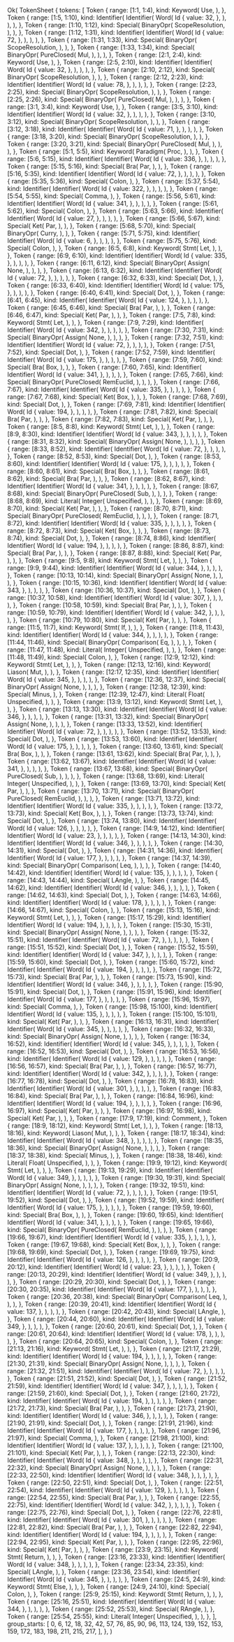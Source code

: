 Ok(
    TokenSheet {
        tokens: [
            Token {
                range: [1:1, 1:4),
                kind: Keyword(
                    Use,
                ),
            },
            Token {
                range: [1:5, 1:10),
                kind: Identifier(
                    Identifier(
                        Word(
                            Id {
                                value: 32,
                            },
                        ),
                    ),
                ),
            },
            Token {
                range: [1:10, 1:12),
                kind: Special(
                    BinaryOpr(
                        ScopeResolution,
                    ),
                ),
            },
            Token {
                range: [1:12, 1:31),
                kind: Identifier(
                    Identifier(
                        Word(
                            Id {
                                value: 72,
                            },
                        ),
                    ),
                ),
            },
            Token {
                range: [1:31, 1:33),
                kind: Special(
                    BinaryOpr(
                        ScopeResolution,
                    ),
                ),
            },
            Token {
                range: [1:33, 1:34),
                kind: Special(
                    BinaryOpr(
                        PureClosed(
                            Mul,
                        ),
                    ),
                ),
            },
            Token {
                range: [2:1, 2:4),
                kind: Keyword(
                    Use,
                ),
            },
            Token {
                range: [2:5, 2:10),
                kind: Identifier(
                    Identifier(
                        Word(
                            Id {
                                value: 32,
                            },
                        ),
                    ),
                ),
            },
            Token {
                range: [2:10, 2:12),
                kind: Special(
                    BinaryOpr(
                        ScopeResolution,
                    ),
                ),
            },
            Token {
                range: [2:12, 2:23),
                kind: Identifier(
                    Identifier(
                        Word(
                            Id {
                                value: 78,
                            },
                        ),
                    ),
                ),
            },
            Token {
                range: [2:23, 2:25),
                kind: Special(
                    BinaryOpr(
                        ScopeResolution,
                    ),
                ),
            },
            Token {
                range: [2:25, 2:26),
                kind: Special(
                    BinaryOpr(
                        PureClosed(
                            Mul,
                        ),
                    ),
                ),
            },
            Token {
                range: [3:1, 3:4),
                kind: Keyword(
                    Use,
                ),
            },
            Token {
                range: [3:5, 3:10),
                kind: Identifier(
                    Identifier(
                        Word(
                            Id {
                                value: 32,
                            },
                        ),
                    ),
                ),
            },
            Token {
                range: [3:10, 3:12),
                kind: Special(
                    BinaryOpr(
                        ScopeResolution,
                    ),
                ),
            },
            Token {
                range: [3:12, 3:18),
                kind: Identifier(
                    Identifier(
                        Word(
                            Id {
                                value: 71,
                            },
                        ),
                    ),
                ),
            },
            Token {
                range: [3:18, 3:20),
                kind: Special(
                    BinaryOpr(
                        ScopeResolution,
                    ),
                ),
            },
            Token {
                range: [3:20, 3:21),
                kind: Special(
                    BinaryOpr(
                        PureClosed(
                            Mul,
                        ),
                    ),
                ),
            },
            Token {
                range: [5:1, 5:5),
                kind: Keyword(
                    Paradigm(
                        Proc,
                    ),
                ),
            },
            Token {
                range: [5:6, 5:15),
                kind: Identifier(
                    Identifier(
                        Word(
                            Id {
                                value: 336,
                            },
                        ),
                    ),
                ),
            },
            Token {
                range: [5:15, 5:16),
                kind: Special(
                    Bra(
                        Par,
                    ),
                ),
            },
            Token {
                range: [5:16, 5:35),
                kind: Identifier(
                    Identifier(
                        Word(
                            Id {
                                value: 72,
                            },
                        ),
                    ),
                ),
            },
            Token {
                range: [5:35, 5:36),
                kind: Special(
                    Colon,
                ),
            },
            Token {
                range: [5:37, 5:54),
                kind: Identifier(
                    Identifier(
                        Word(
                            Id {
                                value: 322,
                            },
                        ),
                    ),
                ),
            },
            Token {
                range: [5:54, 5:55),
                kind: Special(
                    Comma,
                ),
            },
            Token {
                range: [5:56, 5:61),
                kind: Identifier(
                    Identifier(
                        Word(
                            Id {
                                value: 341,
                            },
                        ),
                    ),
                ),
            },
            Token {
                range: [5:61, 5:62),
                kind: Special(
                    Colon,
                ),
            },
            Token {
                range: [5:63, 5:66),
                kind: Identifier(
                    Identifier(
                        Word(
                            Id {
                                value: 27,
                            },
                        ),
                    ),
                ),
            },
            Token {
                range: [5:66, 5:67),
                kind: Special(
                    Ket(
                        Par,
                    ),
                ),
            },
            Token {
                range: [5:68, 5:70),
                kind: Special(
                    BinaryOpr(
                        Curry,
                    ),
                ),
            },
            Token {
                range: [5:71, 5:75),
                kind: Identifier(
                    Identifier(
                        Word(
                            Id {
                                value: 6,
                            },
                        ),
                    ),
                ),
            },
            Token {
                range: [5:75, 5:76),
                kind: Special(
                    Colon,
                ),
            },
            Token {
                range: [6:5, 6:8),
                kind: Keyword(
                    Stmt(
                        Let,
                    ),
                ),
            },
            Token {
                range: [6:9, 6:10),
                kind: Identifier(
                    Identifier(
                        Word(
                            Id {
                                value: 335,
                            },
                        ),
                    ),
                ),
            },
            Token {
                range: [6:11, 6:12),
                kind: Special(
                    BinaryOpr(
                        Assign(
                            None,
                        ),
                    ),
                ),
            },
            Token {
                range: [6:13, 6:32),
                kind: Identifier(
                    Identifier(
                        Word(
                            Id {
                                value: 72,
                            },
                        ),
                    ),
                ),
            },
            Token {
                range: [6:32, 6:33),
                kind: Special(
                    Dot,
                ),
            },
            Token {
                range: [6:33, 6:40),
                kind: Identifier(
                    Identifier(
                        Word(
                            Id {
                                value: 175,
                            },
                        ),
                    ),
                ),
            },
            Token {
                range: [6:40, 6:41),
                kind: Special(
                    Dot,
                ),
            },
            Token {
                range: [6:41, 6:45),
                kind: Identifier(
                    Identifier(
                        Word(
                            Id {
                                value: 124,
                            },
                        ),
                    ),
                ),
            },
            Token {
                range: [6:45, 6:46),
                kind: Special(
                    Bra(
                        Par,
                    ),
                ),
            },
            Token {
                range: [6:46, 6:47),
                kind: Special(
                    Ket(
                        Par,
                    ),
                ),
            },
            Token {
                range: [7:5, 7:8),
                kind: Keyword(
                    Stmt(
                        Let,
                    ),
                ),
            },
            Token {
                range: [7:9, 7:29),
                kind: Identifier(
                    Identifier(
                        Word(
                            Id {
                                value: 342,
                            },
                        ),
                    ),
                ),
            },
            Token {
                range: [7:30, 7:31),
                kind: Special(
                    BinaryOpr(
                        Assign(
                            None,
                        ),
                    ),
                ),
            },
            Token {
                range: [7:32, 7:51),
                kind: Identifier(
                    Identifier(
                        Word(
                            Id {
                                value: 72,
                            },
                        ),
                    ),
                ),
            },
            Token {
                range: [7:51, 7:52),
                kind: Special(
                    Dot,
                ),
            },
            Token {
                range: [7:52, 7:59),
                kind: Identifier(
                    Identifier(
                        Word(
                            Id {
                                value: 175,
                            },
                        ),
                    ),
                ),
            },
            Token {
                range: [7:59, 7:60),
                kind: Special(
                    Bra(
                        Box,
                    ),
                ),
            },
            Token {
                range: [7:60, 7:65),
                kind: Identifier(
                    Identifier(
                        Word(
                            Id {
                                value: 341,
                            },
                        ),
                    ),
                ),
            },
            Token {
                range: [7:65, 7:66),
                kind: Special(
                    BinaryOpr(
                        PureClosed(
                            RemEuclid,
                        ),
                    ),
                ),
            },
            Token {
                range: [7:66, 7:67),
                kind: Identifier(
                    Identifier(
                        Word(
                            Id {
                                value: 335,
                            },
                        ),
                    ),
                ),
            },
            Token {
                range: [7:67, 7:68),
                kind: Special(
                    Ket(
                        Box,
                    ),
                ),
            },
            Token {
                range: [7:68, 7:69),
                kind: Special(
                    Dot,
                ),
            },
            Token {
                range: [7:69, 7:81),
                kind: Identifier(
                    Identifier(
                        Word(
                            Id {
                                value: 194,
                            },
                        ),
                    ),
                ),
            },
            Token {
                range: [7:81, 7:82),
                kind: Special(
                    Bra(
                        Par,
                    ),
                ),
            },
            Token {
                range: [7:82, 7:83),
                kind: Special(
                    Ket(
                        Par,
                    ),
                ),
            },
            Token {
                range: [8:5, 8:8),
                kind: Keyword(
                    Stmt(
                        Let,
                    ),
                ),
            },
            Token {
                range: [8:9, 8:30),
                kind: Identifier(
                    Identifier(
                        Word(
                            Id {
                                value: 343,
                            },
                        ),
                    ),
                ),
            },
            Token {
                range: [8:31, 8:32),
                kind: Special(
                    BinaryOpr(
                        Assign(
                            None,
                        ),
                    ),
                ),
            },
            Token {
                range: [8:33, 8:52),
                kind: Identifier(
                    Identifier(
                        Word(
                            Id {
                                value: 72,
                            },
                        ),
                    ),
                ),
            },
            Token {
                range: [8:52, 8:53),
                kind: Special(
                    Dot,
                ),
            },
            Token {
                range: [8:53, 8:60),
                kind: Identifier(
                    Identifier(
                        Word(
                            Id {
                                value: 175,
                            },
                        ),
                    ),
                ),
            },
            Token {
                range: [8:60, 8:61),
                kind: Special(
                    Bra(
                        Box,
                    ),
                ),
            },
            Token {
                range: [8:61, 8:62),
                kind: Special(
                    Bra(
                        Par,
                    ),
                ),
            },
            Token {
                range: [8:62, 8:67),
                kind: Identifier(
                    Identifier(
                        Word(
                            Id {
                                value: 341,
                            },
                        ),
                    ),
                ),
            },
            Token {
                range: [8:67, 8:68),
                kind: Special(
                    BinaryOpr(
                        PureClosed(
                            Sub,
                        ),
                    ),
                ),
            },
            Token {
                range: [8:68, 8:69),
                kind: Literal(
                    Integer(
                        Unspecified,
                    ),
                ),
            },
            Token {
                range: [8:69, 8:70),
                kind: Special(
                    Ket(
                        Par,
                    ),
                ),
            },
            Token {
                range: [8:70, 8:71),
                kind: Special(
                    BinaryOpr(
                        PureClosed(
                            RemEuclid,
                        ),
                    ),
                ),
            },
            Token {
                range: [8:71, 8:72),
                kind: Identifier(
                    Identifier(
                        Word(
                            Id {
                                value: 335,
                            },
                        ),
                    ),
                ),
            },
            Token {
                range: [8:72, 8:73),
                kind: Special(
                    Ket(
                        Box,
                    ),
                ),
            },
            Token {
                range: [8:73, 8:74),
                kind: Special(
                    Dot,
                ),
            },
            Token {
                range: [8:74, 8:86),
                kind: Identifier(
                    Identifier(
                        Word(
                            Id {
                                value: 194,
                            },
                        ),
                    ),
                ),
            },
            Token {
                range: [8:86, 8:87),
                kind: Special(
                    Bra(
                        Par,
                    ),
                ),
            },
            Token {
                range: [8:87, 8:88),
                kind: Special(
                    Ket(
                        Par,
                    ),
                ),
            },
            Token {
                range: [9:5, 9:8),
                kind: Keyword(
                    Stmt(
                        Let,
                    ),
                ),
            },
            Token {
                range: [9:9, 9:44),
                kind: Identifier(
                    Identifier(
                        Word(
                            Id {
                                value: 344,
                            },
                        ),
                    ),
                ),
            },
            Token {
                range: [10:13, 10:14),
                kind: Special(
                    BinaryOpr(
                        Assign(
                            None,
                        ),
                    ),
                ),
            },
            Token {
                range: [10:15, 10:36),
                kind: Identifier(
                    Identifier(
                        Word(
                            Id {
                                value: 343,
                            },
                        ),
                    ),
                ),
            },
            Token {
                range: [10:36, 10:37),
                kind: Special(
                    Dot,
                ),
            },
            Token {
                range: [10:37, 10:58),
                kind: Identifier(
                    Identifier(
                        Word(
                            Id {
                                value: 307,
                            },
                        ),
                    ),
                ),
            },
            Token {
                range: [10:58, 10:59),
                kind: Special(
                    Bra(
                        Par,
                    ),
                ),
            },
            Token {
                range: [10:59, 10:79),
                kind: Identifier(
                    Identifier(
                        Word(
                            Id {
                                value: 342,
                            },
                        ),
                    ),
                ),
            },
            Token {
                range: [10:79, 10:80),
                kind: Special(
                    Ket(
                        Par,
                    ),
                ),
            },
            Token {
                range: [11:5, 11:7),
                kind: Keyword(
                    Stmt(
                        If,
                    ),
                ),
            },
            Token {
                range: [11:8, 11:43),
                kind: Identifier(
                    Identifier(
                        Word(
                            Id {
                                value: 344,
                            },
                        ),
                    ),
                ),
            },
            Token {
                range: [11:44, 11:46),
                kind: Special(
                    BinaryOpr(
                        Comparison(
                            Eq,
                        ),
                    ),
                ),
            },
            Token {
                range: [11:47, 11:48),
                kind: Literal(
                    Integer(
                        Unspecified,
                    ),
                ),
            },
            Token {
                range: [11:48, 11:49),
                kind: Special(
                    Colon,
                ),
            },
            Token {
                range: [12:9, 12:12),
                kind: Keyword(
                    Stmt(
                        Let,
                    ),
                ),
            },
            Token {
                range: [12:13, 12:16),
                kind: Keyword(
                    Liason(
                        Mut,
                    ),
                ),
            },
            Token {
                range: [12:17, 12:35),
                kind: Identifier(
                    Identifier(
                        Word(
                            Id {
                                value: 345,
                            },
                        ),
                    ),
                ),
            },
            Token {
                range: [12:36, 12:37),
                kind: Special(
                    BinaryOpr(
                        Assign(
                            None,
                        ),
                    ),
                ),
            },
            Token {
                range: [12:38, 12:39),
                kind: Special(
                    Minus,
                ),
            },
            Token {
                range: [12:39, 12:47),
                kind: Literal(
                    Float(
                        Unspecified,
                    ),
                ),
            },
            Token {
                range: [13:9, 13:12),
                kind: Keyword(
                    Stmt(
                        Let,
                    ),
                ),
            },
            Token {
                range: [13:13, 13:30),
                kind: Identifier(
                    Identifier(
                        Word(
                            Id {
                                value: 346,
                            },
                        ),
                    ),
                ),
            },
            Token {
                range: [13:31, 13:32),
                kind: Special(
                    BinaryOpr(
                        Assign(
                            None,
                        ),
                    ),
                ),
            },
            Token {
                range: [13:33, 13:52),
                kind: Identifier(
                    Identifier(
                        Word(
                            Id {
                                value: 72,
                            },
                        ),
                    ),
                ),
            },
            Token {
                range: [13:52, 13:53),
                kind: Special(
                    Dot,
                ),
            },
            Token {
                range: [13:53, 13:60),
                kind: Identifier(
                    Identifier(
                        Word(
                            Id {
                                value: 175,
                            },
                        ),
                    ),
                ),
            },
            Token {
                range: [13:60, 13:61),
                kind: Special(
                    Bra(
                        Box,
                    ),
                ),
            },
            Token {
                range: [13:61, 13:62),
                kind: Special(
                    Bra(
                        Par,
                    ),
                ),
            },
            Token {
                range: [13:62, 13:67),
                kind: Identifier(
                    Identifier(
                        Word(
                            Id {
                                value: 341,
                            },
                        ),
                    ),
                ),
            },
            Token {
                range: [13:67, 13:68),
                kind: Special(
                    BinaryOpr(
                        PureClosed(
                            Sub,
                        ),
                    ),
                ),
            },
            Token {
                range: [13:68, 13:69),
                kind: Literal(
                    Integer(
                        Unspecified,
                    ),
                ),
            },
            Token {
                range: [13:69, 13:70),
                kind: Special(
                    Ket(
                        Par,
                    ),
                ),
            },
            Token {
                range: [13:70, 13:71),
                kind: Special(
                    BinaryOpr(
                        PureClosed(
                            RemEuclid,
                        ),
                    ),
                ),
            },
            Token {
                range: [13:71, 13:72),
                kind: Identifier(
                    Identifier(
                        Word(
                            Id {
                                value: 335,
                            },
                        ),
                    ),
                ),
            },
            Token {
                range: [13:72, 13:73),
                kind: Special(
                    Ket(
                        Box,
                    ),
                ),
            },
            Token {
                range: [13:73, 13:74),
                kind: Special(
                    Dot,
                ),
            },
            Token {
                range: [13:74, 13:80),
                kind: Identifier(
                    Identifier(
                        Word(
                            Id {
                                value: 126,
                            },
                        ),
                    ),
                ),
            },
            Token {
                range: [14:9, 14:12),
                kind: Identifier(
                    Identifier(
                        Word(
                            Id {
                                value: 23,
                            },
                        ),
                    ),
                ),
            },
            Token {
                range: [14:13, 14:30),
                kind: Identifier(
                    Identifier(
                        Word(
                            Id {
                                value: 346,
                            },
                        ),
                    ),
                ),
            },
            Token {
                range: [14:30, 14:31),
                kind: Special(
                    Dot,
                ),
            },
            Token {
                range: [14:31, 14:36),
                kind: Identifier(
                    Identifier(
                        Word(
                            Id {
                                value: 177,
                            },
                        ),
                    ),
                ),
            },
            Token {
                range: [14:37, 14:39),
                kind: Special(
                    BinaryOpr(
                        Comparison(
                            Leq,
                        ),
                    ),
                ),
            },
            Token {
                range: [14:40, 14:42),
                kind: Identifier(
                    Identifier(
                        Word(
                            Id {
                                value: 135,
                            },
                        ),
                    ),
                ),
            },
            Token {
                range: [14:43, 14:44),
                kind: Special(
                    LAngle,
                ),
            },
            Token {
                range: [14:45, 14:62),
                kind: Identifier(
                    Identifier(
                        Word(
                            Id {
                                value: 346,
                            },
                        ),
                    ),
                ),
            },
            Token {
                range: [14:62, 14:63),
                kind: Special(
                    Dot,
                ),
            },
            Token {
                range: [14:63, 14:66),
                kind: Identifier(
                    Identifier(
                        Word(
                            Id {
                                value: 178,
                            },
                        ),
                    ),
                ),
            },
            Token {
                range: [14:66, 14:67),
                kind: Special(
                    Colon,
                ),
            },
            Token {
                range: [15:13, 15:16),
                kind: Keyword(
                    Stmt(
                        Let,
                    ),
                ),
            },
            Token {
                range: [15:17, 15:29),
                kind: Identifier(
                    Identifier(
                        Word(
                            Id {
                                value: 194,
                            },
                        ),
                    ),
                ),
            },
            Token {
                range: [15:30, 15:31),
                kind: Special(
                    BinaryOpr(
                        Assign(
                            None,
                        ),
                    ),
                ),
            },
            Token {
                range: [15:32, 15:51),
                kind: Identifier(
                    Identifier(
                        Word(
                            Id {
                                value: 72,
                            },
                        ),
                    ),
                ),
            },
            Token {
                range: [15:51, 15:52),
                kind: Special(
                    Dot,
                ),
            },
            Token {
                range: [15:52, 15:59),
                kind: Identifier(
                    Identifier(
                        Word(
                            Id {
                                value: 347,
                            },
                        ),
                    ),
                ),
            },
            Token {
                range: [15:59, 15:60),
                kind: Special(
                    Dot,
                ),
            },
            Token {
                range: [15:60, 15:72),
                kind: Identifier(
                    Identifier(
                        Word(
                            Id {
                                value: 194,
                            },
                        ),
                    ),
                ),
            },
            Token {
                range: [15:72, 15:73),
                kind: Special(
                    Bra(
                        Par,
                    ),
                ),
            },
            Token {
                range: [15:73, 15:90),
                kind: Identifier(
                    Identifier(
                        Word(
                            Id {
                                value: 346,
                            },
                        ),
                    ),
                ),
            },
            Token {
                range: [15:90, 15:91),
                kind: Special(
                    Dot,
                ),
            },
            Token {
                range: [15:91, 15:96),
                kind: Identifier(
                    Identifier(
                        Word(
                            Id {
                                value: 177,
                            },
                        ),
                    ),
                ),
            },
            Token {
                range: [15:96, 15:97),
                kind: Special(
                    Comma,
                ),
            },
            Token {
                range: [15:98, 15:100),
                kind: Identifier(
                    Identifier(
                        Word(
                            Id {
                                value: 135,
                            },
                        ),
                    ),
                ),
            },
            Token {
                range: [15:100, 15:101),
                kind: Special(
                    Ket(
                        Par,
                    ),
                ),
            },
            Token {
                range: [16:13, 16:31),
                kind: Identifier(
                    Identifier(
                        Word(
                            Id {
                                value: 345,
                            },
                        ),
                    ),
                ),
            },
            Token {
                range: [16:32, 16:33),
                kind: Special(
                    BinaryOpr(
                        Assign(
                            None,
                        ),
                    ),
                ),
            },
            Token {
                range: [16:34, 16:52),
                kind: Identifier(
                    Identifier(
                        Word(
                            Id {
                                value: 345,
                            },
                        ),
                    ),
                ),
            },
            Token {
                range: [16:52, 16:53),
                kind: Special(
                    Dot,
                ),
            },
            Token {
                range: [16:53, 16:56),
                kind: Identifier(
                    Identifier(
                        Word(
                            Id {
                                value: 129,
                            },
                        ),
                    ),
                ),
            },
            Token {
                range: [16:56, 16:57),
                kind: Special(
                    Bra(
                        Par,
                    ),
                ),
            },
            Token {
                range: [16:57, 16:77),
                kind: Identifier(
                    Identifier(
                        Word(
                            Id {
                                value: 342,
                            },
                        ),
                    ),
                ),
            },
            Token {
                range: [16:77, 16:78),
                kind: Special(
                    Dot,
                ),
            },
            Token {
                range: [16:78, 16:83),
                kind: Identifier(
                    Identifier(
                        Word(
                            Id {
                                value: 301,
                            },
                        ),
                    ),
                ),
            },
            Token {
                range: [16:83, 16:84),
                kind: Special(
                    Bra(
                        Par,
                    ),
                ),
            },
            Token {
                range: [16:84, 16:96),
                kind: Identifier(
                    Identifier(
                        Word(
                            Id {
                                value: 194,
                            },
                        ),
                    ),
                ),
            },
            Token {
                range: [16:96, 16:97),
                kind: Special(
                    Ket(
                        Par,
                    ),
                ),
            },
            Token {
                range: [16:97, 16:98),
                kind: Special(
                    Ket(
                        Par,
                    ),
                ),
            },
            Token {
                range: [17:9, 17:19),
                kind: Comment,
            },
            Token {
                range: [18:9, 18:12),
                kind: Keyword(
                    Stmt(
                        Let,
                    ),
                ),
            },
            Token {
                range: [18:13, 18:16),
                kind: Keyword(
                    Liason(
                        Mut,
                    ),
                ),
            },
            Token {
                range: [18:17, 18:34),
                kind: Identifier(
                    Identifier(
                        Word(
                            Id {
                                value: 348,
                            },
                        ),
                    ),
                ),
            },
            Token {
                range: [18:35, 18:36),
                kind: Special(
                    BinaryOpr(
                        Assign(
                            None,
                        ),
                    ),
                ),
            },
            Token {
                range: [18:37, 18:38),
                kind: Special(
                    Minus,
                ),
            },
            Token {
                range: [18:38, 18:46),
                kind: Literal(
                    Float(
                        Unspecified,
                    ),
                ),
            },
            Token {
                range: [19:9, 19:12),
                kind: Keyword(
                    Stmt(
                        Let,
                    ),
                ),
            },
            Token {
                range: [19:13, 19:29),
                kind: Identifier(
                    Identifier(
                        Word(
                            Id {
                                value: 349,
                            },
                        ),
                    ),
                ),
            },
            Token {
                range: [19:30, 19:31),
                kind: Special(
                    BinaryOpr(
                        Assign(
                            None,
                        ),
                    ),
                ),
            },
            Token {
                range: [19:32, 19:51),
                kind: Identifier(
                    Identifier(
                        Word(
                            Id {
                                value: 72,
                            },
                        ),
                    ),
                ),
            },
            Token {
                range: [19:51, 19:52),
                kind: Special(
                    Dot,
                ),
            },
            Token {
                range: [19:52, 19:59),
                kind: Identifier(
                    Identifier(
                        Word(
                            Id {
                                value: 175,
                            },
                        ),
                    ),
                ),
            },
            Token {
                range: [19:59, 19:60),
                kind: Special(
                    Bra(
                        Box,
                    ),
                ),
            },
            Token {
                range: [19:60, 19:65),
                kind: Identifier(
                    Identifier(
                        Word(
                            Id {
                                value: 341,
                            },
                        ),
                    ),
                ),
            },
            Token {
                range: [19:65, 19:66),
                kind: Special(
                    BinaryOpr(
                        PureClosed(
                            RemEuclid,
                        ),
                    ),
                ),
            },
            Token {
                range: [19:66, 19:67),
                kind: Identifier(
                    Identifier(
                        Word(
                            Id {
                                value: 335,
                            },
                        ),
                    ),
                ),
            },
            Token {
                range: [19:67, 19:68),
                kind: Special(
                    Ket(
                        Box,
                    ),
                ),
            },
            Token {
                range: [19:68, 19:69),
                kind: Special(
                    Dot,
                ),
            },
            Token {
                range: [19:69, 19:75),
                kind: Identifier(
                    Identifier(
                        Word(
                            Id {
                                value: 126,
                            },
                        ),
                    ),
                ),
            },
            Token {
                range: [20:9, 20:12),
                kind: Identifier(
                    Identifier(
                        Word(
                            Id {
                                value: 23,
                            },
                        ),
                    ),
                ),
            },
            Token {
                range: [20:13, 20:29),
                kind: Identifier(
                    Identifier(
                        Word(
                            Id {
                                value: 349,
                            },
                        ),
                    ),
                ),
            },
            Token {
                range: [20:29, 20:30),
                kind: Special(
                    Dot,
                ),
            },
            Token {
                range: [20:30, 20:35),
                kind: Identifier(
                    Identifier(
                        Word(
                            Id {
                                value: 177,
                            },
                        ),
                    ),
                ),
            },
            Token {
                range: [20:36, 20:38),
                kind: Special(
                    BinaryOpr(
                        Comparison(
                            Leq,
                        ),
                    ),
                ),
            },
            Token {
                range: [20:39, 20:41),
                kind: Identifier(
                    Identifier(
                        Word(
                            Id {
                                value: 137,
                            },
                        ),
                    ),
                ),
            },
            Token {
                range: [20:42, 20:43),
                kind: Special(
                    LAngle,
                ),
            },
            Token {
                range: [20:44, 20:60),
                kind: Identifier(
                    Identifier(
                        Word(
                            Id {
                                value: 349,
                            },
                        ),
                    ),
                ),
            },
            Token {
                range: [20:60, 20:61),
                kind: Special(
                    Dot,
                ),
            },
            Token {
                range: [20:61, 20:64),
                kind: Identifier(
                    Identifier(
                        Word(
                            Id {
                                value: 178,
                            },
                        ),
                    ),
                ),
            },
            Token {
                range: [20:64, 20:65),
                kind: Special(
                    Colon,
                ),
            },
            Token {
                range: [21:13, 21:16),
                kind: Keyword(
                    Stmt(
                        Let,
                    ),
                ),
            },
            Token {
                range: [21:17, 21:29),
                kind: Identifier(
                    Identifier(
                        Word(
                            Id {
                                value: 194,
                            },
                        ),
                    ),
                ),
            },
            Token {
                range: [21:30, 21:31),
                kind: Special(
                    BinaryOpr(
                        Assign(
                            None,
                        ),
                    ),
                ),
            },
            Token {
                range: [21:32, 21:51),
                kind: Identifier(
                    Identifier(
                        Word(
                            Id {
                                value: 72,
                            },
                        ),
                    ),
                ),
            },
            Token {
                range: [21:51, 21:52),
                kind: Special(
                    Dot,
                ),
            },
            Token {
                range: [21:52, 21:59),
                kind: Identifier(
                    Identifier(
                        Word(
                            Id {
                                value: 347,
                            },
                        ),
                    ),
                ),
            },
            Token {
                range: [21:59, 21:60),
                kind: Special(
                    Dot,
                ),
            },
            Token {
                range: [21:60, 21:72),
                kind: Identifier(
                    Identifier(
                        Word(
                            Id {
                                value: 194,
                            },
                        ),
                    ),
                ),
            },
            Token {
                range: [21:72, 21:73),
                kind: Special(
                    Bra(
                        Par,
                    ),
                ),
            },
            Token {
                range: [21:73, 21:90),
                kind: Identifier(
                    Identifier(
                        Word(
                            Id {
                                value: 346,
                            },
                        ),
                    ),
                ),
            },
            Token {
                range: [21:90, 21:91),
                kind: Special(
                    Dot,
                ),
            },
            Token {
                range: [21:91, 21:96),
                kind: Identifier(
                    Identifier(
                        Word(
                            Id {
                                value: 177,
                            },
                        ),
                    ),
                ),
            },
            Token {
                range: [21:96, 21:97),
                kind: Special(
                    Comma,
                ),
            },
            Token {
                range: [21:98, 21:100),
                kind: Identifier(
                    Identifier(
                        Word(
                            Id {
                                value: 137,
                            },
                        ),
                    ),
                ),
            },
            Token {
                range: [21:100, 21:101),
                kind: Special(
                    Ket(
                        Par,
                    ),
                ),
            },
            Token {
                range: [22:13, 22:30),
                kind: Identifier(
                    Identifier(
                        Word(
                            Id {
                                value: 348,
                            },
                        ),
                    ),
                ),
            },
            Token {
                range: [22:31, 22:32),
                kind: Special(
                    BinaryOpr(
                        Assign(
                            None,
                        ),
                    ),
                ),
            },
            Token {
                range: [22:33, 22:50),
                kind: Identifier(
                    Identifier(
                        Word(
                            Id {
                                value: 348,
                            },
                        ),
                    ),
                ),
            },
            Token {
                range: [22:50, 22:51),
                kind: Special(
                    Dot,
                ),
            },
            Token {
                range: [22:51, 22:54),
                kind: Identifier(
                    Identifier(
                        Word(
                            Id {
                                value: 129,
                            },
                        ),
                    ),
                ),
            },
            Token {
                range: [22:54, 22:55),
                kind: Special(
                    Bra(
                        Par,
                    ),
                ),
            },
            Token {
                range: [22:55, 22:75),
                kind: Identifier(
                    Identifier(
                        Word(
                            Id {
                                value: 342,
                            },
                        ),
                    ),
                ),
            },
            Token {
                range: [22:75, 22:76),
                kind: Special(
                    Dot,
                ),
            },
            Token {
                range: [22:76, 22:81),
                kind: Identifier(
                    Identifier(
                        Word(
                            Id {
                                value: 301,
                            },
                        ),
                    ),
                ),
            },
            Token {
                range: [22:81, 22:82),
                kind: Special(
                    Bra(
                        Par,
                    ),
                ),
            },
            Token {
                range: [22:82, 22:94),
                kind: Identifier(
                    Identifier(
                        Word(
                            Id {
                                value: 194,
                            },
                        ),
                    ),
                ),
            },
            Token {
                range: [22:94, 22:95),
                kind: Special(
                    Ket(
                        Par,
                    ),
                ),
            },
            Token {
                range: [22:95, 22:96),
                kind: Special(
                    Ket(
                        Par,
                    ),
                ),
            },
            Token {
                range: [23:9, 23:15),
                kind: Keyword(
                    Stmt(
                        Return,
                    ),
                ),
            },
            Token {
                range: [23:16, 23:33),
                kind: Identifier(
                    Identifier(
                        Word(
                            Id {
                                value: 348,
                            },
                        ),
                    ),
                ),
            },
            Token {
                range: [23:34, 23:35),
                kind: Special(
                    LAngle,
                ),
            },
            Token {
                range: [23:36, 23:54),
                kind: Identifier(
                    Identifier(
                        Word(
                            Id {
                                value: 345,
                            },
                        ),
                    ),
                ),
            },
            Token {
                range: [24:5, 24:9),
                kind: Keyword(
                    Stmt(
                        Else,
                    ),
                ),
            },
            Token {
                range: [24:9, 24:10),
                kind: Special(
                    Colon,
                ),
            },
            Token {
                range: [25:9, 25:15),
                kind: Keyword(
                    Stmt(
                        Return,
                    ),
                ),
            },
            Token {
                range: [25:16, 25:51),
                kind: Identifier(
                    Identifier(
                        Word(
                            Id {
                                value: 344,
                            },
                        ),
                    ),
                ),
            },
            Token {
                range: [25:52, 25:53),
                kind: Special(
                    RAngle,
                ),
            },
            Token {
                range: [25:54, 25:55),
                kind: Literal(
                    Integer(
                        Unspecified,
                    ),
                ),
            },
        ],
        group_starts: [
            0,
            6,
            12,
            18,
            32,
            42,
            57,
            76,
            85,
            90,
            96,
            113,
            124,
            139,
            152,
            153,
            159,
            172,
            183,
            198,
            211,
            215,
            217,
        ],
    },
)